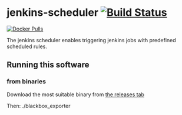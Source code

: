 # jenkins-scheduler [![Build Status](https://api.travis-ci.org/afarid/jenkins-scheduler.svg?branch=master)][travis]



[![Docker Pulls](https://img.shields.io/docker/pulls/amrfarid/jenkins-scheduler.svg?maxAge=604800)][hub]


The jenkins scheduler enables triggering jenkins jobs with predefined scheduled rules. 

## Running this software 

### from binaries 
Download the most suitable binary from [the releases tab](https://github.com/afarid/jenkins-scheduler/releases)

Then:
    ./blackbox_exporter <flags>
    
    
[hub]: https://hub.docker.com/r/jenkins-scheduler
[travis]: https://travis-ci.org/afarid/jenkins-scheduler
